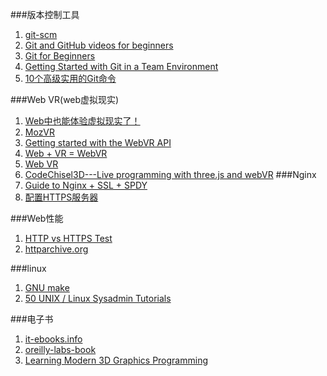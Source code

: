 ###版本控制工具
1. [git-scm](http://git-scm.com/ "")
1. [Git and GitHub videos for beginners](http://www.dataschool.io/git-and-github-videos-for-beginners/ "")
2. [Git for Beginners](http://www.sitepoint.com/git-for-beginners/ "")
3. [Getting Started with Git in a Team Environment](http://www.sitepoint.com/getting-started-git-team-environment/ "")
4. [10个高级实用的Git命令](http://www.open-open.com/news/view/1006096 "")

###Web VR(web虚拟现实)
1. [Web中也能体验虚拟现实了！](http://mozilla.com.cn/thread-320164-1-1.html "")
2. [MozVR](https://github.com/MozVR/ "")
1. [Getting started with the WebVR API](http://tyrovr.com/2014/06/29/three-vr-renderer-tutorial.html "")
1. [Web + VR = WebVR](http://webglvr.tumblr.com/ "")
2. [Web VR](http://www.meetup.com/Web-VR/ "")
3. [CodeChisel3D---Live programming with three.js and webVR](http://robert.kra.hn/projects/live-programming-with-three-and-webvr "")
###Nginx
1. [Guide to Nginx + SSL + SPDY](https://www.mare-system.de/guide-to-nginx-ssl-spdy-hsts/ "")
2. [配置HTTPS服务器](http://nginx.org/cn/docs/http/configuring_https_servers.html "")

###Web性能
1. [HTTP vs HTTPS Test](https://www.httpvshttps.com/"")
2. [httparchive.org](http://httparchive.org/index.php "")

###linux
1. [GNU make](https://www.gnu.org/software/make/manual/make.html "")
1. [50 UNIX / Linux Sysadmin Tutorials](http://www.thegeekstuff.com/2010/12/50-unix-linux-sysadmin-tutorials/ "")

###电子书
1. [it-ebooks.info](http://it-ebooks.info/ "")
2. [oreilly-labs-book](http://chimera.labs.oreilly.com/ "")
3. [Learning Modern 3D Graphics Programming](http://www.arcsynthesis.org/gltut/ "")
